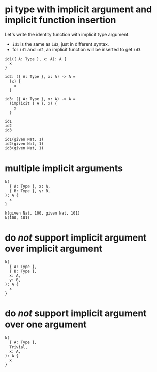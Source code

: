 # pi type with implicit argument and implicit function insertion

Let's write the identity function with implicit type argument.

- `id1` is the same as `id2`, just in different syntax.
- for `id1` and `id2`, an implicit function will be inserted to get `id3`.

``` cicada
id1({ A: Type }, x: A): A {
  x
}

id2: ({ A: Type }, x: A) -> A =
  (x) {
    x
  }

id3: ({ A: Type }, x: A) -> A =
  (implicit { A }, x) {
    x
  }

id1
id2
id3

id1(given Nat, 1)
id2(given Nat, 1)
id3(given Nat, 1)
```

# multiple implicit arguments

``` cicada
k(
  { A: Type }, x: A,
  { B: Type }, y: B,
): A {
  x
}

k(given Nat, 100, given Nat, 101)
k(100, 101)
```

# do *not* support implicit argument over implicit argument

``` cicada counterexample
k(
  { A: Type },
  { B: Type },
  x: A,
  y: B,
): A {
  x
}
```

# do *not* support implicit argument over one argument

``` cicada counterexample
k(
  { A: Type },
  Trivial,
  x: A,
): A {
  x
}
```
